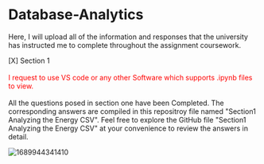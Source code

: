 # Database-Analytics
Here, I will upload all of the information and responses that the university has instructed me to complete throughout the assignment coursework. 

[X] Section 1<br><br>
<spam style="color: red;">I request to use VS code or any other Software which supports .ipynb files to view.</spam><br><br>
All the questions posed in section one have been Completed.  The corresponding answers are compiled in this repositroy file named "Section1 Analyzing the Energy CSV". Feel free to explore the GitHub file "Section1 Analyzing the Energy CSV" at your convenience to review the answers in detail. <br>

![1689944341410](https://github.com/azamazher/database-analytics/assets/95758504/87d17f55-9c4d-4125-910d-ff9976d919f4)

